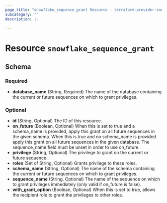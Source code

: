 ```yaml
---
page_title: "snowflake_sequence_grant Resource - terraform-provider-snowflake"
subcategory: ""
description: |-
  
---
```


# Resource `snowflake_sequence_grant`





## Schema

### Required

- **database_name** (String, Required) The name of the database containing the current or future sequences on which to grant privileges.

### Optional

- **id** (String, Optional) The ID of this resource.
- **on_future** (Boolean, Optional) When this is set to true and a schema_name is provided, apply this grant on all future sequences in the given schema. When this is true and no schema_name is provided apply this grant on all future sequences in the given database. The sequence_name field must be unset in order to use on_future.
- **privilege** (String, Optional) The privilege to grant on the current or future sequence.
- **roles** (Set of String, Optional) Grants privilege to these roles.
- **schema_name** (String, Optional) The name of the schema containing the current or future sequences on which to grant privileges.
- **sequence_name** (String, Optional) The name of the sequence on which to grant privileges immediately (only valid if on_future is false).
- **with_grant_option** (Boolean, Optional) When this is set to true, allows the recipient role to grant the privileges to other roles.


